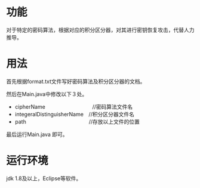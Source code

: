 # 功能
对于特定的密码算法，根据对应的积分区分器，对其进行密钥恢复攻击，代替人力推导。
# 用法
首先根据format.txt文件写好密码算法及积分区分器的文档。

然后在Main.java中修改以下３处。
- cipherName&emsp;&emsp;&emsp;&emsp;&emsp;&emsp;&emsp;&emsp;&emsp;//密码算法文件名
- integeralDistinguisherName&emsp;//积分区分器文件名
- path&emsp;&emsp;&emsp;&emsp;&emsp;&emsp;&emsp;&emsp;&emsp;&emsp;&emsp;&emsp;//存放以上文件的位置

最后运行Main.java 即可。
# 运行环境
jdk 1.8及以上，Eclipse等软件。

